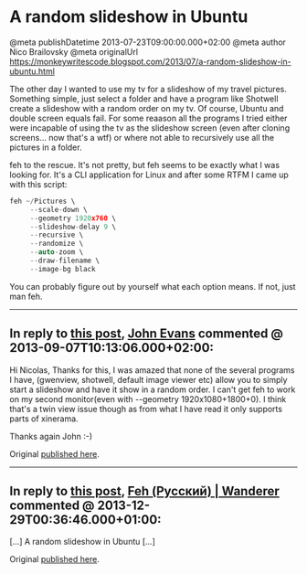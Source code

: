 # A random slideshow in Ubuntu

@meta publishDatetime 2013-07-23T09:00:00.000+02:00
@meta author Nico Brailovsky
@meta originalUrl https://monkeywritescode.blogspot.com/2013/07/a-random-slideshow-in-ubuntu.html

The other day I wanted to use my tv for a slideshow of my travel pictures. Something simple, just select a folder and have a program like Shotwell create a slideshow with a random order on my tv. Of course, Ubuntu and double screen equals fail. For some reaason all the programs I tried either were incapable of using the tv as the slideshow screen (even after cloning screens... now that's a wtf) or where not able to recursively use all the pictures in a folder.

feh to the rescue. It's not pretty, but feh seems to be exactly what I was looking for. It's a CLI application for Linux and after some RTFM I came up with this script:

```c++
feh ~/Pictures \
     --scale-down \
     --geometry 1920x760 \
     --slideshow-delay 9 \
     --recursive \
     --randomize \
     --auto-zoom \
     --draw-filename \
     --image-bg black
```

You can probably figure out by yourself what each option means. If not, just man feh.


---
## In reply to [this post](), [John Evans](/blog_md/youfoundadeadlink.md) commented @ 2013-09-07T10:13:06.000+02:00:

Hi Nicolas,
Thanks for this, I was amazed that none of the several programs I have, (gwenview, shotwell, default image viewer etc) allow you to simply start a slideshow and have it show in a random order. I can't get feh to work on my second monitor(even with --geometry 1920x1080+1800+0). I think that's a twin view issue though as from what I have read it only supports parts of xinerama.

Thanks again
John
:-)

Original [published here](/blog_md/2013/0723_ArandomslideshowinUbuntu.md).

---
## In reply to [this post](), [Feh (Русский) | Wanderer](/blog_md/youfoundadeadlink.md) commented @ 2013-12-29T00:36:46.000+01:00:

[…] A random slideshow in Ubuntu […]

Original [published here](/blog_md/2013/0723_ArandomslideshowinUbuntu.md).

